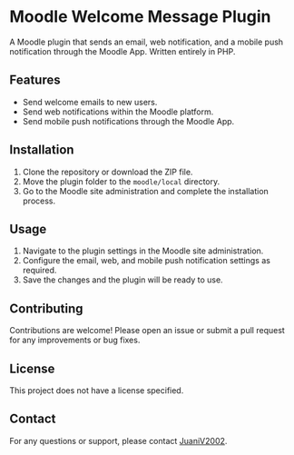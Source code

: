 # Moodle Welcome Message Plugin

A Moodle plugin that sends an email, web notification, and a mobile push notification through the Moodle App. Written entirely in PHP.

## Features

- Send welcome emails to new users.
- Send web notifications within the Moodle platform.
- Send mobile push notifications through the Moodle App.

## Installation

1. Clone the repository or download the ZIP file.
2. Move the plugin folder to the `moodle/local` directory.
3. Go to the Moodle site administration and complete the installation process.

## Usage

1. Navigate to the plugin settings in the Moodle site administration.
2. Configure the email, web, and mobile push notification settings as required.
3. Save the changes and the plugin will be ready to use.

## Contributing

Contributions are welcome! Please open an issue or submit a pull request for any improvements or bug fixes.

## License

This project does not have a license specified.

## Contact

For any questions or support, please contact [JuaniV2002](https://github.com/JuaniV2002).
